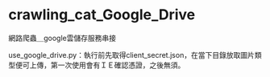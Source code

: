 # crawling_cat_Google_Drive
網路爬蟲＿google雲儲存服務串接

use_google_drive.py：執行前先取得client_secret.json，在當下目錄放取圖片類型便可上傳，第一次使用會有ＩＥ確認憑證，之後無須。
